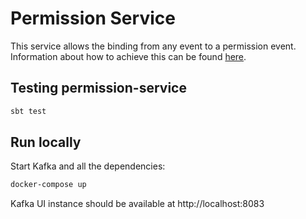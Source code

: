 # Permission Service

This service allows the binding from any event to a permission event.
Information about how to achieve this can be found [here](expression-dsl.md).

## Testing permission-service
```bash
sbt test
```

## Run locally 

Start Kafka and all the dependencies:
```bash
docker-compose up
```
Kafka UI instance should be available at http://localhost:8083
